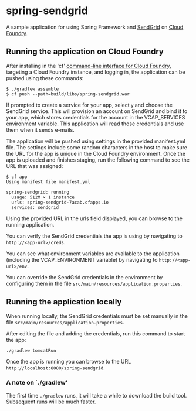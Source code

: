 spring-sendgrid
===============

A sample application for using Spring Framework and [SendGrid](http://www.sendgrid.com) on
[Cloud Foundry](http://www.cloudfoundry.com).

## Running the application on Cloud Foundry

After installing in the 'cf' [command-line interface for Cloud Foundry](http://docs.cloudfoundry.com/docs/using/managing-apps/cf/),
targeting a Cloud Foundry instance, and logging in, the application can be pushed using these commands:

~~~
$ ./gradlew assemble
$ cf push --path=build/libs/spring-sendgrid.war
~~~

If prompted to create a service for your app, select `y` and choose the SendGrid service. This will provision an
account on SendGrid and bind it to your app, which stores credentials for the account in the VCAP_SERVICES environment
variable. This application will read those credentials and use them when it sends e-mails.

The application will be pushed using settings in the provided manifest.yml file. The settings include some random 
characters in the host to make sure the URL for the app is unique in the Cloud Foundry environment. Once the app is 
uploaded and finishes staging, run the following command to see the URL that was assigned:

~~~
$ cf app
Using manifest file manifest.yml

spring-sendgrid: running
  usage: 512M × 1 instance
  urls: spring-sendgrid-7acab.cfapps.io
  services: sendgrid
~~~

Using the provided URL in the urls field displayed, you can browse to the running application.

You can verify the SendGrid credentials the app is using by navigating to
`http://<app-url>/creds`.

You can see what environment variables are available to the application (including the VCAP_ENVIRONMENT variable) by
navigating to `http://<app-url>/env`.

You can override the SendGrid credentials in the environment by configuring them in the file
`src/main/resources/application.properties`.

## Running the application locally

When running locally, the SendGrid credentials must be set manually in the file
`src/main/resources/application.properties`.

After editing the file and adding the credentials, run this command to start the app:

~~~
./gradlew tomcatRun
~~~

Once the app is running you can browse to the URL `http://localhost:8080/spring-sendgrid`.

### A note on `./gradlew'

The first time `./gradlew` runs, it will take a while to download the build tool. Subsequent runs will be much faster. 
